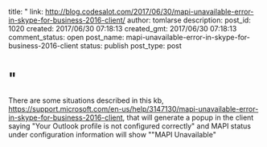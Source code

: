 title: "
link: http://blog.codesalot.com/2017/06/30/mapi-unavailable-error-in-skype-for-business-2016-client/
author: tomlarse
description: 
post_id: 1020
created: 2017/06/30 07:18:13
created_gmt: 2017/06/30 07:18:13
comment_status: open
post_name: mapi-unavailable-error-in-skype-for-business-2016-client
status: publish
post_type: post

# "

There are some situations described in this kb, https://support.microsoft.com/en-us/help/3147130/mapi-unavailable-error-in-skype-for-business-2016-client, that will generate a popup in the client saying "Your Outlook profile is not configured correctly" and MAPI status under configuration information will show ""MAPI Unavailable"